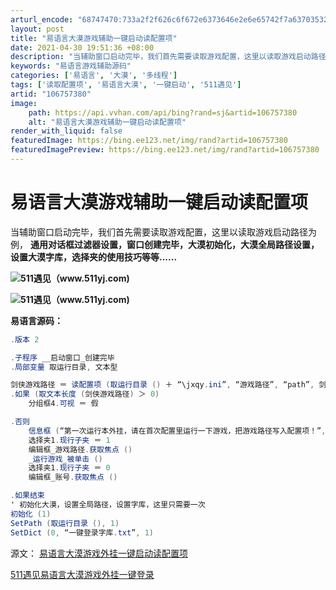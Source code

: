 ```yaml
---
arturl_encode: "68747470:733a2f2f626c6f672e6373646e2e6e65742f7a63703532382f:61727469636c652f64657461696c732f313036373537333830"
layout: post
title: "易语言大漠游戏辅助一键启动读配置项"
date: 2021-04-30 19:51:36 +08:00
description: "当辅助窗口启动完毕，我们首先需要读取游戏配置，这里以读取游戏启动路径为例，通用对话框过滤器设置，窗口"
keywords: "易语言游戏辅助源码"
categories: ['易语言', '大漠', '多线程']
tags: ['读取配置项', '易语言大漠', '一键启动', '511遇见']
artid: "106757380"
image:
    path: https://api.vvhan.com/api/bing?rand=sj&artid=106757380
    alt: "易语言大漠游戏辅助一键启动读配置项"
render_with_liquid: false
featuredImage: https://bing.ee123.net/img/rand?artid=106757380
featuredImagePreview: https://bing.ee123.net/img/rand?artid=106757380
---
```


# 易语言大漠游戏辅助一键启动读配置项

当辅助窗口启动完毕，我们首先需要读取游戏配置，这里以读取游戏启动路径为例，
**通用对话框过滤器设置，窗口创建完毕，大漠初始化，大漠全局路径设置，设置大漠字库，选择夹的使用技巧等等......**

**![511遇见（www.511yj.com)](https://i-blog.csdnimg.cn/blog_migrate/d0497c0ae947e8486b6b311c5ece5ec8.png)**

**![511遇见（www.511yj.com)](https://i-blog.csdnimg.cn/blog_migrate/c2c8e7fdd5634c135ba3b53798ea5887.png)**

**易语言源码：**

```cs
.版本 2

.子程序 __启动窗口_创建完毕
.局部变量 取运行目录, 文本型

剑侠游戏路径 ＝ 读配置项 (取运行目录 () ＋ “\jxqy.ini”, “游戏路径”, “path”, 剑侠游戏路径)
.如果 (取文本长度 (剑侠游戏路径) ＞ 0)
    分组框4.可视 ＝ 假

.否则
    信息框 (“第一次运行本外挂，请在首次配置里运行一下游戏，把游戏路径写入配置项！”, 0, , )
    选择夹1.现行子夹 ＝ 1
    编辑框_游戏路径.获取焦点 ()
    _运行游戏_被单击 ()
    选择夹1.现行子夹 ＝ 0
    编辑框_账号.获取焦点 ()

.如果结束
' 初始化大漠，设置全局路径，设置字库，这里只需要一次
初始化 (1)
SetPath (取运行目录 (), 1)
SetDict (0, “一键登录字库.txt”, 1)

```

源文：
[易语言大漠游戏外挂一键启动读配置项](http://www.511yj.com/eyuyan-damo-pgdcz.html)

[511遇见易语言大漠游戏外挂一键登录](https://list.youku.com/albumlist/show/id_49486131)